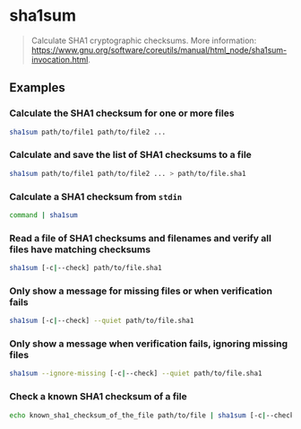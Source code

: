 # sha1sum

> Calculate SHA1 cryptographic checksums. More information: <https://www.gnu.org/software/coreutils/manual/html_node/sha1sum-invocation.html>.

## Examples

### Calculate the SHA1 checksum for one or more files

```bash
sha1sum path/to/file1 path/to/file2 ...
```

### Calculate and save the list of SHA1 checksums to a file

```bash
sha1sum path/to/file1 path/to/file2 ... > path/to/file.sha1
```

### Calculate a SHA1 checksum from `stdin`

```bash
command | sha1sum
```

### Read a file of SHA1 checksums and filenames and verify all files have matching checksums

```bash
sha1sum [-c|--check] path/to/file.sha1
```

### Only show a message for missing files or when verification fails

```bash
sha1sum [-c|--check] --quiet path/to/file.sha1
```

### Only show a message when verification fails, ignoring missing files

```bash
sha1sum --ignore-missing [-c|--check] --quiet path/to/file.sha1
```

### Check a known SHA1 checksum of a file

```bash
echo known_sha1_checksum_of_the_file path/to/file | sha1sum [-c|--check]
```
